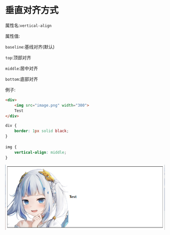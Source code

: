 # 垂直对齐方式

属性名:`vertical-align`

属性值:

`baseline`:基线对齐(默认)

`top`:顶部对齐

`middle`:居中对齐

`bottom`:底部对齐

例子:

```html
<div>
    <img src="image.png" width="300">
    Test
</div>
```

```css
div {
    border: 1px solid black;
}

img {
    vertical-align: middle;
}
```

![39-1](assets/39-1.png)